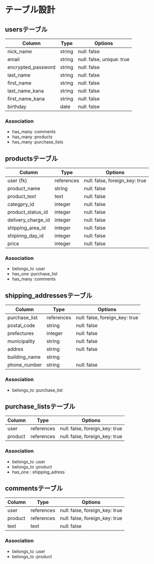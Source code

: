 # テーブル設計

## usersテーブル

| Column            | Type   | Options                   |
|-------------------|--------|---------------------------|
|nick_name          | string | null: false               |
|email              | string | null: false, unique: true |
|encrypted_password | string | null: false               |
|last_name          | string | null: false               |
|first_name         | string | null: false               |
|last_name_kana     | string | null: false               |
|first_name_kana    | string | null: false               |
|birthday           | date   | null: false               |

### Association

- has_many :comments
- has_many :products
- has_many :purchase_lists

## productsテーブル

| Column            | Type       | Options                       |
|-------------------|------------|-------------------------------|
|user (fk)         | references | null: false, foreign_key: true|
|product_name       | string     | null: false                   |
|product_text       | text       | null: false                   |
|categpry_id        | integer    | null: false                   |
|product_status_id  | integer    | null: false                   |
|delivery_charge_id | integer    | null: false                   |
|shipping_area_id   | integer    | null: false                   |
|shipinng_day_id    | integer    | null: false                   |
|price              | integer    | null: false                   |

### Association

- belongs_to :user
- has_one :purchase_list
- has_many :comments

## shipping_addressesテーブル

| Column            | Type       | Options                       |
|-------------------|------------|-------------------------------|
|purchase_list      | references | null: false, foreign_key: true|
|postal_code        | string     | null: false                   |
|prefectures        | integer    | null: false                   |
|municipality       | string     | null: false                   |
|addres             | string     | null: false                   |
|building_name      | string     |                               |
|phone_number       | string     | null: false                   |

### Association

- belongs_to :purchase_list

## purchase_listsテーブル

| Column   | Type       | Options                       |
|----------|------------|-------------------------------|
|user      |references  |null: false, foreign_key: true |
|product   |references  |null: false, foreign_key: true |

### Association

- belongs_to :user
- belongs_to :product
- has_one : shipping_adress

## commentsテーブル

| Column   | Type       | Options                       |
|----------|------------|-------------------------------|
|user      |references  |null: false, foreign_key: true |
|product   |references  |null: false, foreign_key: true |
|text      |text        |null: false                    |

### Association

- belongs_to :user
- belongs_to :product